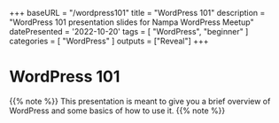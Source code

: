 +++ 
baseURL = "/wordpress101" 
title = "WordPress 101" 
description = "WordPress 101 presentation slides for Nampa WordPress Meetup" 
datePresented = '2022-10-20' 
tags = [ "WordPress", "beginner" ] 
categories = [ "WordPress" ] 
outputs = ["Reveal"] 
+++

# WordPress 101

{{% note %}} This presentation is meant to give you a brief overview of WordPress and some basics of how to use it. {{% note %}}